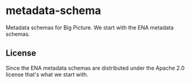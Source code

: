# metadata-schema

Metadata schemas for Big Picture. We start with the ENA metadata schemas.


## License

Since the ENA metadata schemas are distributed under the Apache 2.0 license that's what we start with.
